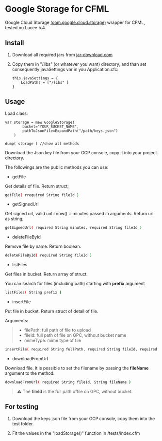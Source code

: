 # Google Storage for CFML
Google Cloud Storage [(com.google.cloud.storage)](https://cloud.google.com/java/docs/reference/google-cloud-storage/latest/com.google.cloud.storage.Storage) wrapper for CFML, tested on Lucee 5.4.

## Install
1. Download all required jars from [jar-download.com](
https://jar-download.com/artifacts/com.google.cloud/google-cloud-storage)

2. Copy them in "/libs" (or whatever you want) directory, and than set consequently javaSettings var in you Application.cfc:
    
    ```
	this.javaSettings = {
		LoadPaths = ["/libs" ]
    }
    ```

## Usage

Load class:

```
var storage = mew GoogleStorage( 
        bucket="YOUR_BUCKET_NAME", 
        pathToJsonFile=ExpandPath("/path/keys.json") 
    )

dump( storage ) //show all methods
```

Download the Json key file from your GCP console, copy it into your project directory. 

The followings are the public methods you can use:

* getFile

 Get details of file. Return struct;

  ```sh
  getFile( rrequired String fileId ) 
  ```


* getSignedUrl
  
 Get signed url, valid until now() + minutes passed in arguments. Return url as string;

  ```sh
  getSignedUrl( required String minutes, required String fileId ) 
  ```

* deleteFileById

 Remove file by name. Return boolean.

  ```sh
  deleteFileById( required String fileId ) 
  ```

* listFiles

 Get files in bucket. Return array of struct.

 You can search for files (including path) starting with **prefix** argument

  ```sh
  listFiles( String prefix ) 
  ```

* insertFile

Put file in bucket. Return struct of detail of file.

Arguments:
   > + filePath: full path of file to upload
   > + fileId: full path of file on GPC, without bucket name
   > + mimeType: mime type of file

  ```sh
  insertFile( required String fullPath, required String fileId, required String mimeType ) 
  ```

* downloadFromUrl

Download file. It is possible to set the filename by passing the **fileName** argument to the method.

  ```sh
  downloadFromUrl( required String fileId, String fileName ) 
  ```

> :warning: The **fileId** is the full path offile on GPC, without bucket.


## For testing

1. Download the keys json file from your GCP console, copy them into the test folder.

2. Fit the values in the "loadStorage()" function in /tests/index.cfm
